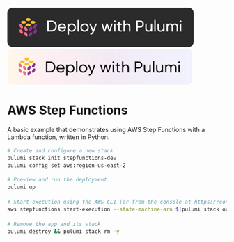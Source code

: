 [![Deploy](../.buttons/deploy-with-pulumi-dark.svg)](https://app.pulumi.com/new?template=https://github.com/pulumi/examples/blob/master/aws-py-stepfunctions/README.md#gh-light-mode-only)
[![Deploy](../.buttons/deploy-with-pulumi-light.svg)](https://app.pulumi.com/new?template=https://github.com/pulumi/examples/blob/master/aws-py-stepfunctions/README.md#gh-dark-mode-only)

# AWS Step Functions

A basic example that demonstrates using AWS Step Functions with a Lambda function, written in Python.

```bash
# Create and configure a new stack
pulumi stack init stepfunctions-dev
pulumi config set aws:region us-east-2

# Preview and run the deployment
pulumi up

# Start execution using the AWS CLI (or from the console at https://console.aws.amazon.com/states)
aws stepfunctions start-execution --state-machine-arn $(pulumi stack output state_machine_arn)

# Remove the app and its stack
pulumi destroy && pulumi stack rm -y
```
